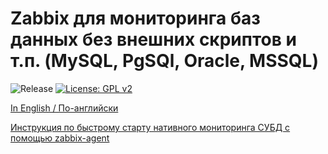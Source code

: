 # Zabbix для мониторинга баз данных без внешних скриптов и т.п. (MySQL, PgSQl, Oracle, MSSQL)

![Release](https://github.com/CHERTS/zabbix_dbmon/workflows/Release/badge.svg)
[![License: GPL v2](https://img.shields.io/badge/License-GPLv2-blue.svg)](https://www.gnu.org/licenses/gpl-2.0)

[In English / По-английски](README.md)

[Инструкция по быстрому старту нативного мониторинга СУБД с помощью zabbix-agent](HOWTO_START_DBMON.ru.md)

